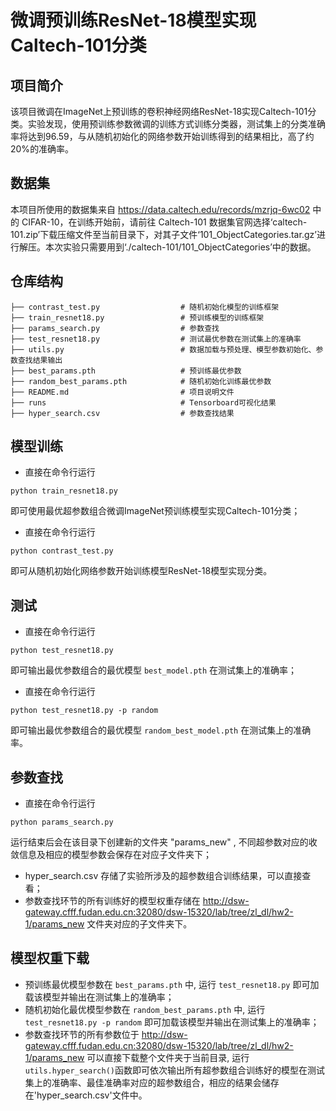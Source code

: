 # 微调预训练ResNet-18模型实现Caltech-101分类
## 项目简介
该项目微调在ImageNet上预训练的卷积神经网络ResNet-18实现Caltech-101分类。实验发现，使用预训练参数微调的训练方式训练分类器，测试集上的分类准确率将达到$96.59$，与从随机初始化的网络参数开始训练得到的结果相比，高了约$20\%$的准确率。
## 数据集
本项目所使用的数据集来自 https://data.caltech.edu/records/mzrjq-6wc02 中的 CIFAR-10，在训练开始前，请前往 Caltech-101 数据集官网选择‘caltech-101.zip’下载压缩文件至当前目录下，对其子文件‘101\_ObjectCategories.tar.gz’进行解压。本次实验只需要用到‘./caltech-101/101\_ObjectCategories’中的数据。
## 仓库结构
```
├── contrast_test.py                  # 随机初始化模型的训练框架
├── train_resnet18.py                 # 预训练模型的训练框架
├── params_search.py                  # 参数查找
├── test_resnet18.py                  # 测试最优参数在测试集上的准确率
├── utils.py                          # 数据加载与预处理、模型参数初始化、参数查找结果输出
├── best_params.pth                   # 预训练最优参数
├── random_best_params.pth            # 随机初始化训练最优参数
├── README.md                         # 项目说明文件
├── runs                              # Tensorboard可视化结果
├── hyper_search.csv                  # 参数查找结果
```
## 模型训练
- 直接在命令行运行
<pre><code>python train_resnet18.py</code></pre>
即可使用最优超参数组合微调ImageNet预训练模型实现Caltech-101分类；
- 直接在命令行运行
<pre><code>python contrast_test.py</code></pre>
即可从随机初始化网络参数开始训练模型ResNet-18模型实现分类。
## 测试
- 直接在命令行运行
<pre><code>python test_resnet18.py</code></pre>
即可输出最优参数组合的最优模型 `best_model.pth` 在测试集上的准确率；
- 直接在命令行运行
<pre><code>python test_resnet18.py -p random</code></pre>
即可输出最优参数组合的最优模型 `random_best_model.pth` 在测试集上的准确率。
## 参数查找
- 直接在命令行运行
<pre><code>python params_search.py</code></pre>
运行结束后会在该目录下创建新的文件夹 "params_new" , 不同超参数对应的收敛信息及相应的模型参数会保存在对应子文件夹下；
- hyper_search.csv 存储了实验所涉及的超参数组合训练结果，可以直接查看；
- 参数查找环节的所有训练好的模型权重存储在 http://dsw-gateway.cfff.fudan.edu.cn:32080/dsw-15320/lab/tree/zl_dl/hw2-1/params_new 文件夹对应的子文件夹下。
## 模型权重下载
- 预训练最优模型参数在 `best_params.pth` 中, 运行 `test_resnet18.py` 即可加载该模型并输出在测试集上的准确率；
- 随机初始化最优模型参数在 `random_best_params.pth` 中, 运行 `test_resnet18.py -p random` 即可加载该模型并输出在测试集上的准确率；
- 参数查找环节的所有参数位于 http://dsw-gateway.cfff.fudan.edu.cn:32080/dsw-15320/lab/tree/zl_dl/hw2-1/params_new 可以直接下载整个文件夹于当前目录, 运行`utils.hyper_search()`函数即可依次输出所有超参数组合训练好的模型在测试集上的准确率、最佳准确率对应的超参数组合，相应的结果会储存在'hyper_search.csv'文件中。
